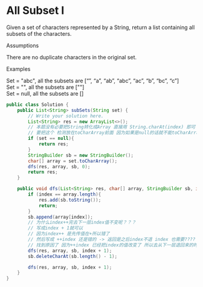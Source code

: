 # All Subset I
Given a set of characters represented by a String, return a list containing all subsets of the characters.

Assumptions

There are no duplicate characters in the original set.

Examples

Set = "abc", all the subsets are [“”, “a”, “ab”, “abc”, “ac”, “b”, “bc”, “c”]     
Set = "", all the subsets are [""]      
Set = null, all the subsets are []      

```java
public class Solution {
    public List<String> subSets(String set) {
        // Write your solution here.
        List<String> res = new ArrayList<>();
        // 本题没有必要把String转化成Array 直接用 String.charAt(index) 即可
        // 要把这个 检测放在toCharArray前面 因为如果是null的话就不能toCharArray了
        if (set == null){
            return res;
        }        
        StringBuilder sb = new StringBuilder();
        char[] array = set.toCharArray();
        dfs(res, array, sb, 0);
        return res;
    }

    public void dfs(List<String> res, char[] array, StringBuilder sb, int index) {
        if (index == array.length){
            res.add(sb.toString());
            return;
        }
        sb.append(array[index]);
        // 为什么index++完去下一层index值不变呢？？？
        // 写成index + 1就可以
        // 因为index++ 是先传值在+所以错了
        // 然后写成 ++index 还是错的 -> 返回是之后index不退 index 也需要????
        // 找到原因了 因为++index 已经把index的值改变了 所以去从下一层退回来的时候需要 -1.
        dfs(res, array, sb, index + 1);
        sb.deleteCharAt(sb.length() - 1);

        dfs(res, array, sb, index + 1);
    }
}
```
